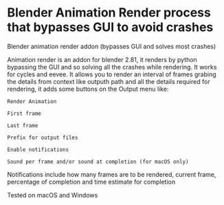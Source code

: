 # Blender Animation Render process that bypasses GUI to avoid crashes

Blender animation render addon (bypasses GUI and solves most crashes)

Animation render is an addon for blender 2.81, it renders by python bypassing the GUI and so solving all the crashes while rendering. It works for cycles and eevee. It allows you to render an interval of frames grabing the details from context like outputh path and all the details required for rendering, it adds some buttons on the Output menu like:

    Render Animation

    First frame

    Last frame

    Prefix for output files

    Enable notifications
    
    Sound per frame and/or sound at completion (for macOS only)

Notifications include how many frames are to be rendered, current frame, percentage of completion and time estimate for completion


Tested on macOS and Windows
